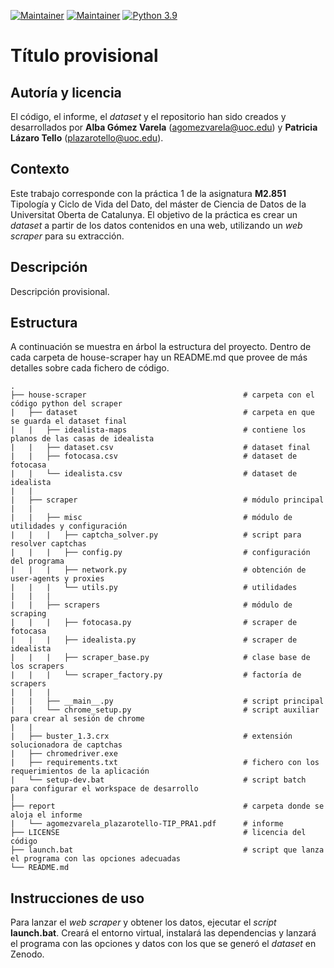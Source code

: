[![Maintainer](https://img.shields.io/badge/author-plazarotello-informational)](https://github.com/plazarotello) [![Maintainer](https://img.shields.io/badge/author-alba620-informational)](https://github.com/alba620) [![Python 3.9](https://img.shields.io/badge/python-3.9-blue.svg)](https://www.python.org/downloads/release/python-3910/)

# Título provisional

## Autoría y licencia

El código, el informe, el _dataset_ y el repositorio han sido creados y desarrollados por **Alba Gómez Varela** (agomezvarela@uoc.edu) y **Patricia Lázaro Tello** (plazarotello@uoc.edu).

## Contexto

Este trabajo corresponde con la práctica 1 de la asignatura **M2.851** Tipología y Ciclo de Vida del Dato, del máster de Ciencia de Datos de la Universitat Oberta de Catalunya. El objetivo de la práctica es crear un *dataset* a partir de los datos contenidos en una web, utilizando un *web scraper* para su extracción.

## Descripción

Descripción provisional.

## Estructura

A continuación se muestra en árbol la estructura del proyecto. Dentro de cada carpeta de house-scraper hay un README.md que provee de más detalles sobre cada fichero de código.

    .
    ├── house-scraper                                   # carpeta con el código python del scraper
    |   ├── dataset                                     # carpeta en que se guarda el dataset final
    |   |   ├── idealista-maps                          # contiene los planos de las casas de idealista
    |   |   ├── dataset.csv                             # dataset final
    |   |   ├── fotocasa.csv                            # dataset de fotocasa
    |   |   └── idealista.csv                           # dataset de idealista
    |   |
    |   ├── scraper                                     # módulo principal
    |   |
    |   |   ├── misc                                    # módulo de utilidades y configuración
    |   |   |   ├── captcha_solver.py                   # script para resolver captchas
    |   |   |   ├── config.py                           # configuración del programa
    |   |   |   ├── network.py                          # obtención de user-agents y proxies
    |   |   |   └── utils.py                            # utilidades
    |   |   |
    |   |   ├── scrapers                                # módulo de scraping
    |   |   |   ├── fotocasa.py                         # scraper de fotocasa
    |   |   |   ├── idealista.py                        # scraper de idealista
    |   |   |   ├── scraper_base.py                     # clase base de los scrapers
    |   |   |   └── scraper_factory.py                  # factoría de scrapers
    |   |   |
    |   |   ├── __main__.py                             # script principal
    |   |   └── chrome_setup.py                         # script auxiliar para crear al sesión de chrome
    |   |
    |   ├── buster_1.3.crx                              # extensión solucionadora de captchas
    |   ├── chromedriver.exe
    |   ├── requirements.txt                            # fichero con los requerimientos de la aplicación
    |   └── setup-dev.bat                               # script batch para configurar el workspace de desarrollo
    |
    ├── report                                          # carpeta donde se aloja el informe
    |   └── agomezvarela_plazarotello-TIP_PRA1.pdf      # informe
    ├── LICENSE                                         # licencia del código
    ├── launch.bat                                      # script que lanza el programa con las opciones adecuadas
    └── README.md

## Instrucciones de uso

Para lanzar el _web scraper_ y obtener los datos, ejecutar el _script_ **launch.bat**. Creará el entorno virtual, instalará las dependencias y lanzará el programa con las opciones y datos con los que se generó el _dataset_ en Zenodo.
